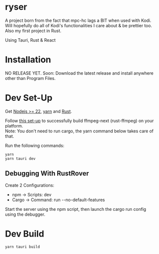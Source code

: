 # ryser

A project born from the fact that mpc-hc lags a BIT when used with Kodi. Will hopefully do all of Kodi's functionalities I care about & be prettier too. Also my first project in Rust.

Using Tauri, Rust & React

# Installation

NO RELEASE YET. Soon: Download the latest release and install anywhere other than Program Files.

# Dev Set-Up

Get [Nodejs >= 22](https://github.com/nvm-sh/nvm/releases/]), [yarn](https://classic.yarnpkg.com/lang/en/docs/install/#windows-stable) and [Rust](https://www.rust-lang.org/tools/install).

Follow [this set-up](https://github.com/zmwangx/rust-ffmpeg/wiki/Notes-on-building) to successfully build ffmpeg-next (rust-ffmpeg) on your platform. \
Note: You don't need to run cargo, the yarn command below takes care of that.

Run the following commands:
```
yarn
yarn tauri dev
```

## Debugging With RustRover
Create 2 Configurations:
- npm -> Scripts: dev
- Cargo -> Command: run --no-default-features

Start the server using the npm script, then launch the cargo run config using the debugger.

# Dev Build

```
yarn tauri build
```